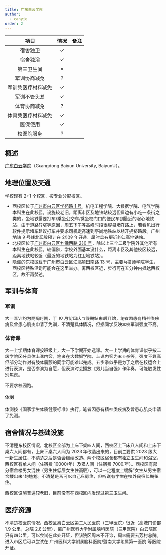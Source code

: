 ```yaml
---
title: 广东白云学院
author:
  - canyie
order: 2
---
```


|        项目        | 情况 |     备注     |
| :----------------: | :--: | :----------: |
|      宿舍独卫      |  ✓   |              |
|      宿舍独浴      |  ✓   |              |
|     第三卫生间     |  ✗   |              |
|    军训协商减免    |  ?   |              |
| 军训凭医疗材料减免 |  ✓   |              |
|    军训不管头发    |  ✓   |             |
|    体育协商减免    |  ?   |              |
| 体育凭医疗材料减免 |  ✓   |              |
|      医保使用      |  ✓   |              |
|     校医院服务     |  ?   |              |

## 概述

[广东白云学院](https://www.baiyunu.edu.cn/)（Guangdong Baiyun University, BaiyunU）。

## 地理位置及交通

学校现有 2+1 个校区，按专业分配校区。

- 西校区位于[广州市白云区学苑路 1 号](https://amap.com/place/B00140TVGJ)，机电工程学院、大数据学院、电气学院本科生在此校区。设施较老旧，距离市区及地铁站较远但周边有小吃一条街之类的，坐地铁需要打车/乘坐公交车/乘坐校门口的便民车到最近的滘心地铁站，由于道路较窄等原因，周五下午等高峰时段很容易堵在路上，若看见出行软件提示堵车建议打车并要求司机走高速到亭岗地铁站以绕开拥挤路段。广州地铁 8 号线北延段预计在 2028 年开通，届时会有更近的江高地铁站。
- 北校区位于[广州市白云区九佛西路 280 号](https://amap.com/place/B0FFJK1BNH)，除以上三个二级学院外其他所有本科生在此校区。较偏僻，学校外面基本没什么，距离市区及其他校区较远，距离地铁站较近（最近的地铁站为红卫地铁站）。
- 隐藏的东校区位于[广州市白云区江高镇田南路 13 号](https://amap.com/place/B0FFGLMQ3K)，主要为技师学院学生，西校区特殊活动可能会在这里举办。离西校区近，步行可在五分钟内抵达西校区，故不再赘述。

## 军训与体育

### 军训

大一军训约为两周时间，于 10 月份国庆节假期结束后开始，笔者因患有精神类疾病及曾患心肌炎申请了免训，不清楚具体情况，但据同学反映本校军训强度不高。

### 体育课

大一上学期体育课按班级上，大一下学期开始选课。大一上学期的体育课似乎按二级学院区分具体上课内容，笔者在大数据学院，上课内容为五步拳等，强度不算高但部分动作对有肢体震颤的同学可能难以完成。五步拳似乎是为了之后在校运会上进行表演，是否参演为自愿，但表演时会播放《男儿当自强》作伴奏，可能触发性别焦虑。

不要求校园跑。

#### 体测

体测按《国家学生体质健康标准》执行，笔者因患有精神类疾病及曾患心肌炎申请了免测。

## 宿舍情况与基础设施

不清楚东校区情况。北校区全部为上床下桌四人间，西校区上下床八人间和上床下桌六人间都有，上床下桌六人间为 2023 年改造出来的，目前主要供 2023 级大一新生居住，不清楚之后是否会继续改造。两个校区宿舍都有独立卫生间和浴室，西校区有单人间（住宿费 10000/年）及双人间（住宿费 7000/年）。西校区有部分宿舍楼男女混住（男生住低层女生住高层），可以一定程度上缓解“女生从男生宿舍楼出来”的尴尬。不清楚是否可以自己租房住，但听说有学生在校外民宿长期租住。

西校区设施普遍较老旧，目前没有在西校区内发现过第三卫生间。

## 医疗资源

不清楚校医院情况。西校区离白云区第二人民医院（三甲医院）很近（高塘门诊部 1.9 公里，总院 2.8 公里），离广州医科大学附属脑科医院（三甲医院）白云院区只有四公里，可以尝试在此处开证，但该院区周末不开诊，周末需要去芳村总院。进入市区后可以尝试在 广州医科大学附属脑科医院/暨南大学附属第一医院 等医院开证。

<!--
## LGBT 友善梗概

### 跨性别分布情况


### 院系探路


## 其他信息

---

## 投稿人联系方式

### 贡献者姓名
-->
